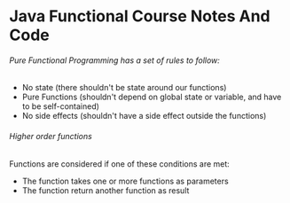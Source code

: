 # Java Functional Course Notes And Code

###### Pure Functional Programming has a set of rules to follow:

- No state (there shouldn't be state around our functions)
- Pure Functions (shouldn't depend on global state or variable, and have to be self-contained)
- No side effects (shouldn't have a side effect outside the functions)

###### Higher order functions

Functions are considered if one of these conditions are met:

- The function takes one or more functions as parameters
- The function return another function as result 


